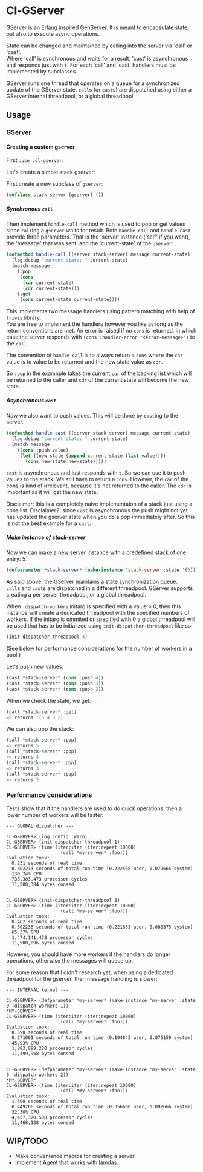 # Cl-GServer

GServer is an Erlang inspired GenServer.
It is meant to encapsulate state, but also to execute async operations.

State can be changed and maintained by calling into the server via 'call' or 'cast'.  
Where 'call' is synchronous and waits for a result, 'cast' is asynchronous and responds just with `t`.
For each 'call' and 'cast' handlers must be implemented by subclasses.

GServer runs one thread that operates on a queue for a synchronized update of the GServer state.
`call`s (or `cast`s) are dispatched using either a GServer internal threadpool, or a global threadpool.

## Usage

### GServer

#### Creating a custom gserver

First `:use :cl-gserver`.

Let's create a simple stack gserver:

First create a new subclass of `gserver`:

```lisp
(defclass stack-server (gserver) ())
```

##### Synchronous `call`

Then implement `handle-call` method which is used to pop or get values since `call`ing a `gserver` waits for result.
Both `handle-call` and `handle-cast` provide three parameters. That is the 'server' instance ('self' if you want), 
the 'message' that was sent, and the 'current-state' of the `gserver`:

```lisp
(defmethod handle-call ((server stack-server) message current-state)
  (log:debug "current-state: " current-state)
  (match message
    (:pop
     (cons
      (car current-state)
      (cdr current-state)))
    (:get
     (cons current-state current-state))))
```

This implements two message handlers using pattern matching with help of `trivia` library.  
You are free to implement the handlers however you like as long as the return conventions are met.
An error is raised if no `cons` is returned, in which case the server responds with `(cons :handler-error "<error-message>")` to the `call`.

The convention of `handle-call` is to always return a `cons` where the `car` value is to value to be returned and the new state value as `cdr`.

So `:pop` in the examnple takes the current `car` of the backing list which will be returned to the caller and `cdr` of the current state will become the new state.

##### Asynchronous `cast`

Now we also want to push values. This will be done by `cast`ing to the server.

```lisp
(defmethod handle-cast ((server stack-server) message current-state)
  (log:debug "current-state: " current-state)
  (match message
    ((cons :push value)
     (let ((new-state (append current-state (list value))))
       (cons new-state new-state)))))
```

`cast` is asynchronous and just responds with `t`. So we can use it to push values to the stack.
We still have to return a `cons`. However, the `car` of the cons is kind of irrelevant, because it's not returned to the caller. The `cdr` is important as it will get the new state.

Disclaimer: this is a completely naive implementaion of a stack just using a cons list.
Disclaimer2: since `cast` is asynchronous the push might not yet has updated the gserver state when you do a pop immediately after.
So this is not the best example for a `cast`.


##### Make instance of stack-server

Now we can make a new server instance with a predefined stack of one entry: 5:

```lisp
(defparameter *stack-server* (make-instance 'stack-server :state '(5)))
```

As said above, the GServer maintains a state synchronization queue.  
`call`s and `cast`s are dispatched in a different threadpool. GServer supports creating a per server threadpool, or a global threadpool.

When `:dispatch-workers` initarg is specified with a value > 0, then this instance will create a dedicated threadpool with the specified numbers of workers. If the initarg is ommited or specified with 0 a global threadpool will be used that has to be initialized using `init-dispatcher-threadpool` like so:

```lisp
(init-dispatcher-threadpool 4)
```

(See below for performance considerations for the number of workers in a pool.)


Let's push new values:

```lisp
(cast *stack-server* (cons :push 4))
(cast *stack-server* (cons :push 3))
(cast *stack-server* (cons :push 2))
```

When we check the state, we get:

```lisp
(call *stack-server* :get)
=> returns '(5 4 3 2)
```

We can also pop the stack: 

```lisp
(call *stack-server* :pop)
=> returns 5
(call *stack-server* :pop)
=> returns 4
(call *stack-server* :pop)
=> returns 3
(call *stack-server* :pop)
=> returns 2
```

### Performance considerations

Tests show that if the handlers are used to do quick operations, then a lower number of workers will be faster.

```
--- GLOBAL dispatcher ---

CL-GSERVER> (log:config :warn)
CL-GSERVER> (init-dispatcher-threadpool 1)
CL-GSERVER> (time (iter:iter (iter:repeat 10000)
                    (call *my-server* :foo)))
Evaluation took:
  0.231 seconds of real time
  0.302233 seconds of total run time (0.222568 user, 0.079665 system)
  130.74% CPU
  735,383,473 processor cycles
  11,500,384 bytes consed


CL-GSERVER> (init-dispatcher-threadpool 8)
CL-GSERVER> (time (iter:iter (iter:repeat 10000)
                    (call *my-server* :foo)))
Evaluation took:
  0.462 seconds of real time
  0.302238 seconds of total run time (0.221863 user, 0.080375 system)
  65.37% CPU
  1,474,141,478 processor cycles
  11,500,096 bytes consed
```

However, you should have more workers if the handlers do longer operations, otherwise the messages will queue up.

For some reason that I didn't research yet, when using a dedicated threadpool for the gserver, then message handling is slower:

```
--- INTERNAL kernel ---

CL-GSERVER> (defparameter *my-server* (make-instance 'my-server :state 0 :dispatch-workers 1))
*MY-SERVER*
CL-GSERVER> (time (iter:iter (iter:repeat 10000)
                    (call *my-server* :foo)))
Evaluation took:
  0.590 seconds of real time
  0.271001 seconds of total run time (0.194842 user, 0.076159 system)
  45.93% CPU
  1,883,089,220 processor cycles
  11,499,968 bytes consed


CL-GSERVER> (defparameter *my-server* (make-instance 'my-server :state 0 :dispatch-workers 2))
*MY-SERVER*
CL-GSERVER> (time (iter:iter (iter:repeat 10000)
                    (call *my-server* :foo)))
Evaluation took:
  1.390 seconds of real time
  0.449266 seconds of total run time (0.356600 user, 0.092666 system)
  32.30% CPU
  4,437,370,508 processor cycles
  11,468,128 bytes consed
```


## WIP/TODO

- Make convenience macros for creating a server.
- implement Agent that works with lamdas.
